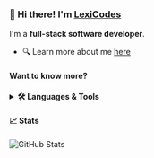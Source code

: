 ### 👋 Hi there! I'm [LexiCodes](https://lexicodes.net)

I'm a **full-stack software developer**.

* 🔍 Learn more about me [here]((https://lexicodes.net))

#### Want to know more?
<details>
<summary><b>🛠️ Languages & Tools</b></summary>
  <br/>

![My Skills](https://skillicons.dev/icons?i=kotlin,java,js,ts,nodejs,cs,docker,kubernetes,prometheus,grafana,redis,linux,flutter,next,react,svelte,mui,tailwind,gradle,idea,androidstudio,vscode,cloudflare,discord)

and many more!
</details>

#### 📈 Stats

![GitHub Stats](https://github-readme-stats.vercel.app/api?username=LexiCodesOfficial&count_private=true&theme=dark&show_icons=true)
